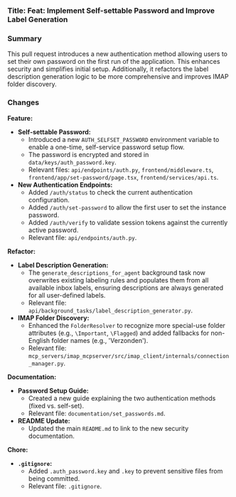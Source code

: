 ### Title: Feat: Implement Self-settable Password and Improve Label Generation

### Summary

This pull request introduces a new authentication method allowing users to set their own password on the first run of the application. This enhances security and simplifies initial setup. Additionally, it refactors the label description generation logic to be more comprehensive and improves IMAP folder discovery.

### Changes

**Feature:**

*   **Self-settable Password:**
    *   Introduced a new `AUTH_SELFSET_PASSWORD` environment variable to enable a one-time, self-service password setup flow.
    *   The password is encrypted and stored in `data/keys/auth_password.key`.
    *   Relevant files: `api/endpoints/auth.py`, `frontend/middleware.ts`, `frontend/app/set-password/page.tsx`, `frontend/services/api.ts`.
*   **New Authentication Endpoints:**
    *   Added `/auth/status` to check the current authentication configuration.
    *   Added `/auth/set-password` to allow the first user to set the instance password.
    *   Added `/auth/verify` to validate session tokens against the currently active password.
    *   Relevant file: `api/endpoints/auth.py`.

**Refactor:**

*   **Label Description Generation:**
    *   The `generate_descriptions_for_agent` background task now overwrites existing labeling rules and populates them from all available inbox labels, ensuring descriptions are always generated for all user-defined labels.
    *   Relevant file: `api/background_tasks/label_description_generator.py`.
*   **IMAP Folder Discovery:**
    *   Enhanced the `FolderResolver` to recognize more special-use folder attributes (e.g., `\Important`, `\Flagged`) and added fallbacks for non-English folder names (e.g., 'Verzonden').
    *   Relevant file: `mcp_servers/imap_mcpserver/src/imap_client/internals/connection_manager.py`.

**Documentation:**

*   **Password Setup Guide:**
    *   Created a new guide explaining the two authentication methods (fixed vs. self-set).
    *   Relevant file: `documentation/set_passwords.md`.
*   **README Update:**
    *   Updated the main `README.md` to link to the new security documentation.

**Chore:**

*   **`.gitignore`:**
    *   Added `.auth_password.key` and `.key` to prevent sensitive files from being committed.
    *   Relevant file: `.gitignore`. 